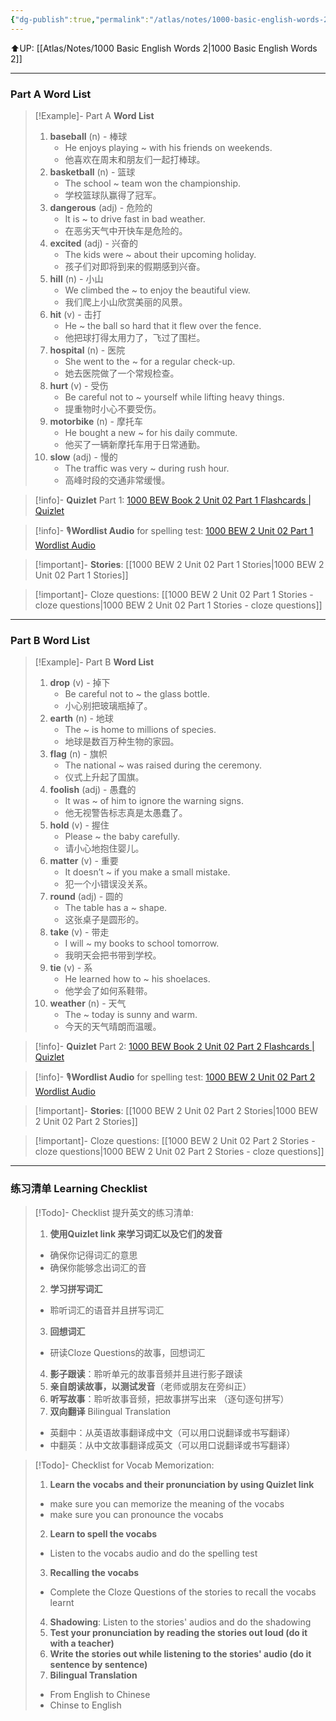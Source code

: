 ```yaml
---
{"dg-publish":true,"permalink":"/atlas/notes/1000-basic-english-words-2-unit-02/"}
---
```


⬆️UP: [[Atlas/Notes/1000 Basic English Words 2\|1000 Basic English Words 2]]

---
### Part A Word List

> [!Example]- Part A **Word List**
> 1. **baseball** (n) - 棒球
>     - He enjoys playing ~ with his friends on weekends.
>     - 他喜欢在周末和朋友们一起打棒球。
> 2. **basketball** (n) - 篮球
>     - The school ~ team won the championship.
>     - 学校篮球队赢得了冠军。
> 3. **dangerous** (adj) - 危险的
>     - It is ~ to drive fast in bad weather.
>     - 在恶劣天气中开快车是危险的。
> 4. **excited** (adj) - 兴奋的
>     - The kids were ~ about their upcoming holiday.
>     - 孩子们对即将到来的假期感到兴奋。
> 5. **hill** (n) - 小山
>     - We climbed the ~ to enjoy the beautiful view.
>     - 我们爬上小山欣赏美丽的风景。
> 6. **hit** (v) - 击打
>     - He ~ the ball so hard that it flew over the fence.
>     - 他把球打得太用力了，飞过了围栏。
> 7. **hospital** (n) - 医院
>     - She went to the ~ for a regular check-up.
>     - 她去医院做了一个常规检查。
> 8. **hurt** (v) - 受伤
>     - Be careful not to ~ yourself while lifting heavy things.
>     - 提重物时小心不要受伤。
> 9. **motorbike** (n) - 摩托车
>     - He bought a new ~ for his daily commute.
>     - 他买了一辆新摩托车用于日常通勤。
> 10. **slow** (adj) - 慢的
>     - The traffic was very ~ during rush hour.
>     - 高峰时段的交通非常缓慢。


> [!info]- **Quizlet** Part 1: [1000 BEW Book 2 Unit 02 Part 1 Flashcards | Quizlet](https://quizlet.com/my/980223723/1000-bew-book-2-unit-02-part-1-flash-cards/?i=1vbzw5&x=1jqt)

> [!info]- 🎙️**Wordlist Audio** for spelling test: [1000 BEW 2 Unit 02 Part 1 Wordlist Audio]()

> [!important]- **Stories**: [[1000 BEW 2 Unit 02 Part 1 Stories\|1000 BEW 2 Unit 02 Part 1 Stories]]

> [!important]- Cloze questions: [[1000 BEW 2 Unit 02 Part 1 Stories - cloze questions\|1000 BEW 2 Unit 02 Part 1 Stories - cloze questions]]

---
### Part B Word List


> [!Example]- Part B **Word List**
> 1. **drop** (v) - 掉下
>     - Be careful not to ~ the glass bottle.
>     - 小心别把玻璃瓶掉了。
> 2. **earth** (n) - 地球
>     - The ~ is home to millions of species.
>     - 地球是数百万种生物的家园。
> 3. **flag** (n) - 旗帜
>     - The national ~ was raised during the ceremony.
>     - 仪式上升起了国旗。
> 4. **foolish** (adj) - 愚蠢的
>     - It was ~ of him to ignore the warning signs.
>     - 他无视警告标志真是太愚蠢了。
> 5. **hold** (v) - 握住
>     - Please ~ the baby carefully.
>     - 请小心地抱住婴儿。
> 6. **matter** (v) - 重要
>     - It doesn’t ~ if you make a small mistake.
>     - 犯一个小错误没关系。
> 7. **round** (adj) - 圆的
>     - The table has a ~ shape.
>     - 这张桌子是圆形的。
> 8. **take** (v) - 带走
>     - I will ~ my books to school tomorrow.
>     - 我明天会把书带到学校。
> 9. **tie** (v) - 系
>     - He learned how to ~ his shoelaces.
>     - 他学会了如何系鞋带。
> 10. **weather** (n) - 天气
>     - The ~ today is sunny and warm.
>     - 今天的天气晴朗而温暖。

> [!info]- **Quizlet** Part 2: [1000 BEW Book 2 Unit 02 Part 2 Flashcards | Quizlet](https://quizlet.com/my/980224343/1000-bew-book-2-unit-02-part-2-flash-cards/?i=1vbzw5&x=1jqt)

> [!info]- 🎙️**Wordlist Audio** for spelling test: [1000 BEW 2 Unit 02 Part 2 Wordlist Audio]()

> [!important]- **Stories**: [[1000 BEW 2 Unit 02 Part 2 Stories\|1000 BEW 2 Unit 02 Part 2 Stories]]

> [!important]- Cloze questions: [[1000 BEW 2 Unit 02 Part 2 Stories - cloze questions\|1000 BEW 2 Unit 02 Part 2 Stories - cloze questions]]

---
### 练习清单 Learning Checklist

> [!Todo]- Checklist 提升英文的练习清单:
> 1. **使用Quizlet link 来学习词汇以及它们的发音** 
>	- 确保你记得词汇的意思 
>	- 确保你能够念出词汇的音 
> 2. **学习拼写词汇** 
>	- 聆听词汇的语音并且拼写词汇 
> 3. **回想词汇**
>	- 研读Cloze Questions的故事，回想词汇 
> 4. **影子跟读**：聆听单元的故事音频并且进行影子跟读 
> 5. **亲自朗读故事，以测试发音**（老师或朋友在旁纠正）
> 6. **听写故事**：聆听故事音频，把故事拼写出来 （逐句逐句拼写）
> 7. **双向翻译** Bilingual Translation 
>	- 英翻中：从英语故事翻译成中文（可以用口说翻译或书写翻译）
>	- 中翻英：从中文故事翻译成英文（可以用口说翻译或书写翻译）

> [!Todo]- Checklist for Vocab Memorization:
> 
> 1. **Learn the vocabs and their pronunciation by using Quizlet link**
>	- make sure you can memorize the meaning of the vocabs
>	- make sure you can pronounce the vocabs
> 2. **Learn to spell the vocabs**
>	- Listen to the vocabs audio and do the spelling test
> 3. **Recalling the vocabs**
>	- Complete the Cloze Questions of the stories to recall the vocabs learnt
> 4. **Shadowing**: Listen to the stories' audios and do the shadowing
> 5. **Test your pronunciation by reading the stories out loud (do it with a teacher)**
> 6. **Write the stories out while listening to the stories' audio (do it sentence by sentence)**
> 7. **Bilingual Translation** 
> 	- From English to Chinese
> 	- Chinse to English





